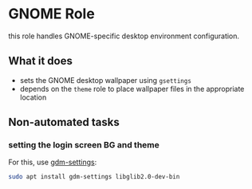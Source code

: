 # GNOME Role

this role handles GNOME-specific desktop environment configuration.

## What it does

- sets the GNOME desktop wallpaper using `gsettings`
- depends on the `theme` role to place wallpaper files in the appropriate location

## Non-automated tasks

### setting the login screen BG and theme

For this, use [gdm-settings](https://github.com/gdm-settings/gdm-settings):

```sh
sudo apt install gdm-settings libglib2.0-dev-bin
```
